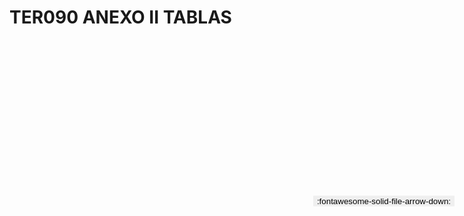 
# TER090 ANEXO II TABLAS

<a href='../TER090 ANEXO II TABLAS.pdf' download>
<button class='md-button -primary' 
id='download-btn' style="position: fixed; top: 10%; right: 20px; 
        transform: translateY(-50%); z-index: 1000;  border: none; ">
:fontawesome-solid-file-arrow-down: 
</button>
</a>

<div 
    id='../TER090 ANEXO II TABLAS.pdf' 
    data-pdf-url='../TER090 ANEXO II TABLAS.pdf'
    style=' width: 100%; height: auto;overflow: auto;'>
</div>

